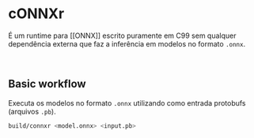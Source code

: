 # cONNXr

É um runtime para [[ONNX]] escrito puramente em C99 sem qualquer dependência externa que faz a inferência em modelos no formato `.onnx`.


<br>

## Basic workflow
Executa os modelos no formato `.onnx` utilizando como entrada protobufs (arquivos `.pb`).


```bash
build/connxr <model.onnx> <input.pb>
```
